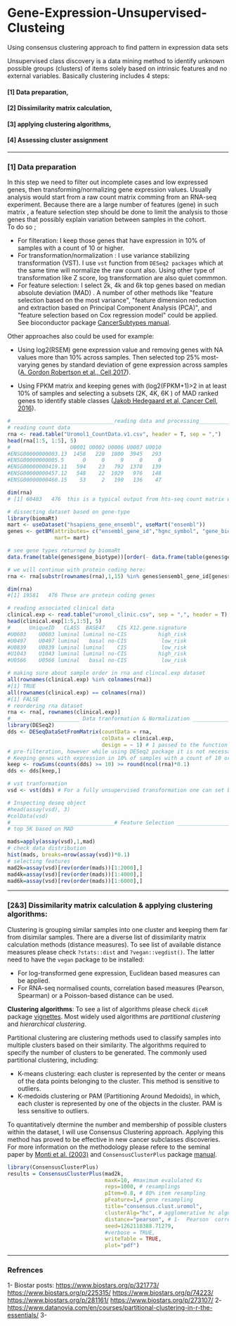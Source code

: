 # Gene-Expression-Unsupervised-Clusteing
Using consensus clustering approach to find pattern in expression data sets

Unsupervised class discovery is a data mining method to identify unknown possible groups (clusters) of items solely based on intrinsic features and no external variables. Basically clustering includes 4 steps:

#### [1] Data preparation,
#### [2] Dissimilarity matrix calculation,
#### [3] applying clustering algorithms, 
#### [4] Assessing cluster assignment
_________________________________________________________________________________________________________________________________________________________________________________________

### [1] Data preparation

In this step we need to filter out incomplete cases and low expressed genes, then transforming/normalizing gene expression values. Usually analysis would start from a raw count matrix comming from an RNA-seq experiment. Because there are a large number of features (gene) in such matrix , a feature selection step should be done to limit the analysis to those genes that possibly explain variation between samples in the cohort.  
To do so ;
- For filteration: I keep those genes  that  have expression in 10% of samples with a count of 10 or higher. 
- For transformation/normalization : I  use variance stabilizing transformation (VST). I use ```vst``` function from ```DESeq2 packages``` which at the same time will normalize the raw count also. Using other type of transformation like Z score, log transformation are also quiet commmon.
- For feature selection: I  select 2k, 4k and 6k top genes based on median absolute deviation (MAD) . A number of other methods like "feature selection based on the most variance", "feature dimension reduction and extraction based on Principal Component Analysis (PCA)", and "feature selection based on Cox regression model" could be applied. See bioconductor package [CancerSubtypes manual](http://www.bioconductor.org/packages/release/bioc/html/CancerSubtypes.html). 

Other approaches also could be used for example: 
 - Using log2(RSEM) gene expression value and removing genes with NA values more than 10% across samples. Then selected top 25% most-varying genes by standard deviation of gene expression across samples ([A. Gordon Robertson et al., Cell,2017](https://www.ncbi.nlm.nih.gov/pmc/articles/PMC5687509/)). 

 - Using FPKM matrix and keeping genes with (log2(FPKM+1)>2 in at least 10% of samples and selecting a subsets (2K, 4K, 6K ) of MAD ranked genes to identify stable classes ([Jakob Hedegaard et al, Cancer Cell, 2016](https://www.sciencedirect.com/science/article/pii/S1535610816302094#mmc1)). 
 

```R
#_________________________________reading data and processing_________________________________#
# reading count data
rna <- read.table("Uromol1_CountData.v1.csv", header = T, sep = ",")
head(rna[1:5, 1:5], 5)
#                   U0001 U0002 U0006 U0007 U0010
#ENSG00000000003.13  1458   228  1800  3945   293
#ENSG00000000005.5      0     0     9     0     0
#ENSG00000000419.11   594    23   792  1378   139
#ENSG00000000457.12   548    22  1029   976   148
#ENSG00000000460.15    53     2   190   136    47

dim(rna)
# [1] 60483   476  this is a typical output from hts-seq count matrix with more than 60,000 genes

# dissecting dataset based on gene-type
library(biomaRt)
mart <- useDataset("hsapiens_gene_ensembl", useMart("ensembl"))
genes <- getBM(attributes= c("ensembl_gene_id","hgnc_symbol", "gene_biotype"), 
               mart= mart)

# see gene types returned by biomaRt
data.frame(table(genes$gene_biotype))[order(- data.frame(table(genes$gene_biotype))[,2]), ]

# we will continue with protein coding here:
rna <- rna[substr(rownames(rna),1,15) %in% genes$ensembl_gene_id[genes$gene_biotype == "protein_coding"],]

dim(rna)
#[1] 19581   476 These are protein coding genes

# reading associated clinical data
clinical.exp <- read.table("uromol_clinic.csv", sep = ",", header = T)
head(clinical.exp[1:5,1:5], 5)
#      UniqueID   CLASS  BASE47    CIS X12.gene.signature
#U0603    U0603 luminal luminal no-CIS          high_risk
#U0497    U0497 luminal   basal no-CIS           low_risk
#U0839    U0839 luminal luminal    CIS           low_risk
#U1043    U1043 luminal luminal no-CIS          high_risk
#U0566    U0566 luminal   basal no-CIS           low_risk

# making sure about sample order in rna and clincal.exp dataset
all(rownames(clinical.exp) %in% colnames(rna))
#[1] TRUE
all(rownames(clinical.exp) == colnames(rna))
#[1] FALSE
# reordering rna dataset
rna <- rna[, rownames(clinical.exp)]
#______________________ Data tranformation & Normalization ______________________________#
library(DESeq2)
dds <- DESeqDataSetFromMatrix(countData = rna,
                              colData = clinical.exp,
                              design = ~ 1) # 1 passed to the function because of no model
# pre-filteration, however while using DESeq2 package it is not necessary, because the function automatically will filter out low count genes
# Keeping genes with expression in 10% of samples with a count of 10 or higher
keep <- rowSums(counts(dds) >= 10) >= round(ncol(rna)*0.1)
dds <- dds[keep,]

# vst tranformation
vsd <- vst(dds) # For a fully unsupervised transformation one can set blind = TRUE (which is the default).

# Inspecting deseq object
#head(assay(vsd), 3)
#colData(vsd)
#_________________________________# Feature Selection _________________________________#
# top 5K based on MAD 

mads=apply(assay(vsd),1,mad)
# check data distribution
hist(mads, breaks=nrow(assay(vsd))*0.1)
# selecting features
mad2k=assay(vsd)[rev(order(mads))[1:2000],]
mad4k=assay(vsd)[rev(order(mads))[1:4000],]
mad6k=assay(vsd)[rev(order(mads))[1:6000],]
```


_________________________________________________________________________________________________________________________________________________________________________________________

### [2&3] Dissimilarity matrix calculation & applying clustering algorithms:

Clustering is grouping similar samples into one cluster and keeping them far from disimilar samples. There are a diverse list of dissimilarity matrix calculation methods (distance measures). To see list of available distance measures please check ```?stats::dist``` and ```?vegan::vegdist()```. The latter need to have the ```vegan``` package to be installed:

   * For log-transformed gene expression, Euclidean based measures can be applied.
   * For RNA-seq normalised counts, correlation based measures (Pearson, Spearman) or a Poisson-based distance can be used.  

**Clustering algorithms**: To see a list of algorithms please check ```diceR``` package [vignettes](https://cran.r-project.org/web/packages/diceR/vignettes/overview.html). Most widely used algorithms are *partitional clustering* and *hierarchical clustering*.

Partitional clustering are clustering methods used to classify samples into multiple clusters based on their similarity. The algorithms required to specify the number of clusters to be generated. The commonly used partitional clustering, including:

 * K-means clustering: each cluster is represented by the center or means of the data points belonging to the cluster. This method is sensitive to outliers.
 * K-medoids clustering or PAM (Partitioning Around Medoids), in which, each cluster is represented by one of the objects in the cluster. PAM is less sensitive to outliers.



To quantitatively dtermine the number and membership of possible clusters within the dataset, I will use Consensus Clustering approach. Applying this method has proved to be effective in new cancer subclasses discoveries. For more information on the methodology please refere to the seminal paper by [Monti et al. (2003)](https://link.springer.com/article/10.1023/A:1023949509487)  and ```ConsensusClusterPlus``` package [manual](https://bioconductor.org/packages/release/bioc/html/ConsensusClusterPlus.html). 

```R
library(ConsensusClusterPlus)
results = ConsensusClusterPlus(mad2k,
                               maxK=10, #maximum evalulated Ks
                               reps=1000, # resamplings
                               pItem=0.8, # 80% item resampling
                               pFeature=1,# gene resampling
                               title="consensus.clust.uromol",
                               clusterAlg="hc", # agglomerative hc algorithm 
                               distance="pearson", # 1-  Pearson  correlation  distances
                               seed=1262118388.71279,
                               #verbose = TRUE,
                               writeTable = TRUE,
                               plot="pdf")
```

_________________________________________________________________________________________________________________________________________________________________________________________
### Refrences
1- Biostar posts:
https://www.biostars.org/p/321773/
https://www.biostars.org/p/225315/
https://www.biostars.org/p/74223/
https://www.biostars.org/p/281161/
https://www.biostars.org/p/273107/
2- https://www.datanovia.com/en/courses/partitional-clustering-in-r-the-essentials/
3-
